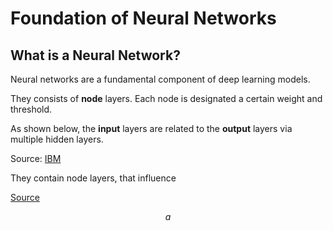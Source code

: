 # Foundation of Neural Networks
## What is a Neural Network?
Neural networks are a fundamental component of deep learning models.

They consists of **node** layers. Each node is designated a certain weight and threshold. 

As shown below, the **input** layers are related to the **output** layers via multiple hidden layers. 



Source: [IBM](https://www.ibm.com/topics/neural-networks) 

They contain node layers, that influence 








[Source](https://www.ibm.com/topics/neural-networks)


$$ a $$



